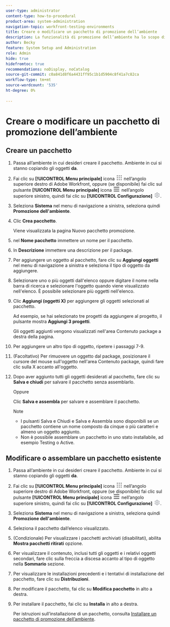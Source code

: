 ```yaml
---
user-type: administrator
content-type: how-to-procedural
product-area: system-administration
navigation-topic: workfront-testing-environments
title: Creare o modificare un pacchetto di promozione dell’ambiente
description: La funzionalità di promozione dell’ambiente ha lo scopo di consentire lo spostamento di oggetti correlati alla configurazione da un ambiente all’altro. Scopri come creare un pacchetto di promozione dell’ambiente da installare in un altro ambiente.
author: Becky
feature: System Setup and Administration
role: Admin
hide: true
hidefromtoc: true
recommendations: noDisplay, noCatalog
source-git-commit: c0a841d8f6a4431ff95c1b1d5904c8f41a7c82ca
workflow-type: tm+mt
source-wordcount: '535'
ht-degree: 0%

---
```


# Creare o modificare un pacchetto di promozione dell’ambiente

## Creare un pacchetto

1. Passa all’ambiente in cui desideri creare il pacchetto. Ambiente in cui si stanno copiando gli oggetti **da**.
1. Fai clic su **[!UICONTROL Menu principale]** icona ![Menu principale](/help/_includes/assets/main-menu-icon.png) nell’angolo superiore destro di Adobe Workfront, oppure (se disponibile) fai clic sul pulsante **[!UICONTROL Menu principale]** icona ![Menu principale](/help/_includes/assets/main-menu-icon-left-nav.png) nell’angolo superiore sinistro, quindi fai clic su **[!UICONTROL Configurazione]** ![Icona Configurazione](/help/_includes/assets/gear-icon-setup.png).
1. Seleziona **Sistema** nel menu di navigazione a sinistra, seleziona quindi **Promozione dell&#39;ambiente**.
1. Clic **Crea pacchetto**.

   Viene visualizzata la pagina Nuovo pacchetto promozione.

1. nel **Nome pacchetto** immettere un nome per il pacchetto.
1. In **Descrizione** immettere una descrizione per il package.
1. Per aggiungere un oggetto al pacchetto, fare clic su **Aggiungi oggetti** nel menu di navigazione a sinistra e seleziona il tipo di oggetto da aggiungere.
1. Selezionare uno o più oggetti dall&#39;elenco oppure digitare il nome nella barra di ricerca e selezionare l&#39;oggetto quando viene visualizzato nell&#39;elenco. È possibile selezionare più oggetti nell&#39;elenco.
1. Clic **Aggiungi (oggetti X)** per aggiungere gli oggetti selezionati al pacchetto.

   Ad esempio, se hai selezionato tre progetti da aggiungere al progetto, il pulsante mostra **Aggiungi 3 progetti**.

   Gli oggetti aggiunti vengono visualizzati nell&#39;area Contenuto package a destra della pagina.

1. Per aggiungere un altro tipo di oggetto, ripetere i passaggi 7-9.
1. (Facoltativo) Per rimuovere un oggetto dal package, posizionare il cursore del mouse sull&#39;oggetto nell&#39;area Contenuto package, quindi fare clic sulla X accanto all&#39;oggetto.
1. Dopo aver aggiunto tutti gli oggetti desiderati al pacchetto, fare clic su **Salva e chiudi** per salvare il pacchetto senza assemblarlo.

   Oppure

   Clic **Salva e assembla** per salvare e assemblare il pacchetto.

   >[!NOTE]
   >
   >* I pulsanti Salva e Chiudi e Salva e Assembla sono disponibili se un pacchetto contiene un nome composto da cinque o più caratteri e almeno un oggetto aggiunto.
   >* Non è possibile assemblare un pacchetto in uno stato installabile, ad esempio Testing o Active.

## Modificare o assemblare un pacchetto esistente

1. Passa all’ambiente in cui desideri creare il pacchetto. Ambiente in cui si stanno copiando gli oggetti **da**.
1. Fai clic su **[!UICONTROL Menu principale]** icona ![Menu principale](/help/_includes/assets/main-menu-icon.png) nell’angolo superiore destro di Adobe Workfront, oppure (se disponibile) fai clic sul pulsante **[!UICONTROL Menu principale]** icona ![Menu principale](/help/_includes/assets/main-menu-icon-left-nav.png) nell’angolo superiore sinistro, quindi fai clic su **[!UICONTROL Configurazione]** ![Icona Configurazione](/help/_includes/assets/gear-icon-setup.png).
1. Seleziona **Sistema** nel menu di navigazione a sinistra, seleziona quindi **Promozione dell&#39;ambiente**.
1. Seleziona il pacchetto dall’elenco visualizzato.
1. (Condizionale) Per visualizzare i pacchetti archiviati (disabilitati), abilita **Mostra pacchetti ritirati** opzione.
1. Per visualizzare il contenuto, inclusi tutti gli oggetti e i relativi oggetti secondari, fare clic sulla freccia a discesa accanto al tipo di oggetto nella **Sommario** sezione.
1. Per visualizzare le installazioni precedenti e i tentativi di installazione del pacchetto, fare clic su **Distribuzioni**.
1. Per modificare il pacchetto, fai clic su **Modifica pacchetto** in alto a destra.
1. Per installare il pacchetto, fai clic su **Installa** in alto a destra.

   Per istruzioni sull’installazione di un pacchetto, consulta [Installare un pacchetto di promozione dell’ambiente](/help/quicksilver/administration-and-setup/set-up-workfront/workfront-testing-environments/environment-promotion-install-package.md).


